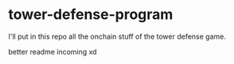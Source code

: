 # tower-defense-program

I'll put in this repo all the onchain stuff of the tower defense game.

better readme incoming xd